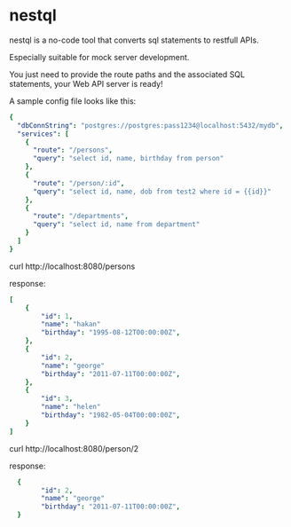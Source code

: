 # nestql

nestql is a no-code tool that converts sql statements to restfull APIs.

Especially suitable for mock server development. 

You just need to provide the route paths and the associated SQL statements, your Web API server is ready!

A sample config file looks like this:

```yaml
{
  "dbConnString": "postgres://postgres:pass1234@localhost:5432/mydb",
  "services": [
    {
      "route": "/persons",
      "query": "select id, name, birthday from person"
    },
    {
      "route": "/person/:id",
      "query": "select id, name, dob from test2 where id = {{id}}"
    },
    {
      "route": "/departments",
      "query": "select id, name from department"
    }
  ]
}
```


curl http://localhost:8080/persons

response:
```yaml
[
    {
        "id": 1,
        "name": "hakan"
        "birthday": "1995-08-12T00:00:00Z",
    },
    {
        "id": 2,
        "name": "george"
        "birthday": "2011-07-11T00:00:00Z",
    },
    {
        "id": 3,
        "name": "helen"
        "birthday": "1982-05-04T00:00:00Z",
    }
]
```


curl http://localhost:8080/person/2

response:
```yaml
  {
        "id": 2,
        "name": "george"
        "birthday": "2011-07-11T00:00:00Z",
  }
 
```

